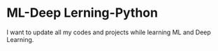 # ML-Deep Lerning-Python
I want to update all my codes and projects while learning ML and Deep Learning.
